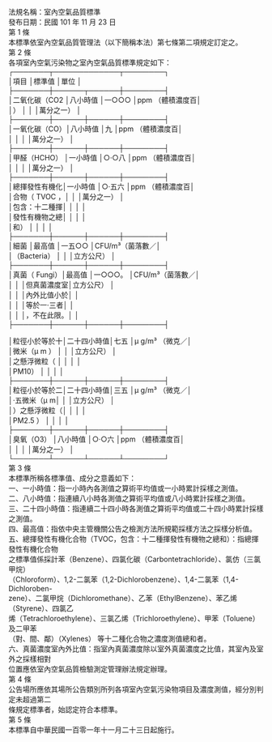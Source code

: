 法規名稱：室內空氣品質標準  
發布日期：民國 101 年 11 月 23 日  
第 1 條  
本標準依室內空氣品質管理法（以下簡稱本法）第七條第二項規定訂定之。  
第 2 條  
各項室內空氣污染物之室內空氣品質標準規定如下：  
┌───────┬─────────────┬────────┐  
│項目 │標準值 │單位 │  
├───────┼──────┬──────┼────────┤  
│二氧化碳（CO2 │八小時值 │一○○○ │ppm （體積濃度百│  
│） │ │ │萬分之一） │  
├───────┼──────┼──────┼────────┤  
│一氧化碳（CO）│八小時值 │九 │ppm （體積濃度百│  
│ │ │ │萬分之一） │  
├───────┼──────┼──────┼────────┤  
│甲醛（HCHO） │一小時值 │○‧○八 │ppm （體積濃度百│  
│ │ │ │萬分之一） │  
├───────┼──────┼──────┼────────┤  
│總揮發性有機化│一小時值 │○‧五六 │ppm （體積濃度百│  
│合物（ TVOC ，│ │ │萬分之一） │  
│包含：十二種揮│ │ │ │  
│發性有機物之總│ │ │ │  
│和） │ │ │ │  
├───────┼──────┼──────┼────────┤  
│細菌 │最高值 │一五○○ │CFU/m³（菌落數／│  
│（Bacteria） │ │ │立方公尺） │  
├───────┼──────┼──────┼────────┤  
│真菌（ Fungi）│最高值 │一○○○。 │CFU/m³（菌落數／│  
│ │ │但真菌濃度室│立方公尺） │  
│ │ │內外比值小於│ │  
│ │ │等於一‧三者│ │  
│ │ │，不在此限。│ │  
├───────┼──────┼──────┼────────┤  


│粒徑小於等於十│二十四小時值│七五 │μ g/m³ （微克／│  
│微米（μ m ） │ │ │立方公尺） │  
│之懸浮微粒（ │ │ │ │  
│PM10） │ │ │ │  
├───────┼──────┼──────┼────────┤  
│粒徑小於等於二│二十四小時值│三五 │μ g/m³ （微克／│  
│‧五微米（μ m│ │ │立方公尺） │  
│）之懸浮微粒（│ │ │ │  
│PM2.5 ） │ │ │ │  
├───────┼──────┼──────┼────────┤  
│臭氧（O3） │八小時值 │○‧○六 │ppm （體積濃度百│  
│ │ │ │萬分之一） │  
└───────┴──────┴──────┴────────┘  
第 3 條  
本標準所稱各標準值、成分之意義如下：  
一、一小時值：指一小時內各測值之算術平均值或一小時累計採樣之測值。  
二、八小時值：指連續八小時各測值之算術平均值或八小時累計採樣之測值。  
三、二十四小時值：指連續二十四小時各測值之算術平均值或二十四小時累計採樣之測值。  
四、最高值：指依中央主管機關公告之檢測方法所規範採樣方法之採樣分析值。  
五、總揮發性有機化合物（TVOC，包含：十二種揮發性有機物之總和）：指總揮發性有機化合物  
之標準值係採計苯（Benzene）、四氯化碳（Carbontetrachloride）、氯仿（三氯甲烷）  
（Chloroform）、1,2-二氯苯（1,2-Dichlorobenzene）、1,4-二氯苯（1,4-Dichloroben-  
zene）、二氯甲烷（Dichloromethane）、乙苯（EthylBenzene）、苯乙烯（Styrene）、四氯乙  
烯（Tetrachloroethylene）、三氯乙烯（Trichloroethylene）、甲苯（Toluene）及二甲苯  
（對、間、鄰）（Xylenes） 等十二種化合物之濃度測值總和者。  
六、真菌濃度室內外比值：指室內真菌濃度除以室外真菌濃度之比值，其室內及室外之採樣相對  
位置應依室內空氣品質檢驗測定管理辦法規定辦理。  
第 4 條  
公告場所應依其場所公告類別所列各項室內空氣污染物項目及濃度測值，經分別判定未超過第二  
條規定標準者，始認定符合本標準。  
第 5 條  
本標準自中華民國一百零一年十一月二十三日起施行。  


